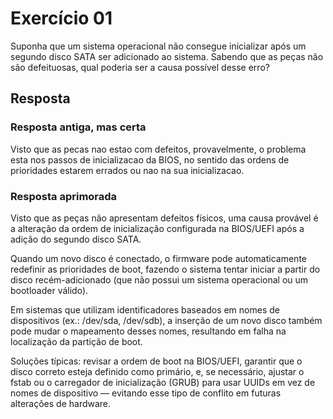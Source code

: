 # Exercício 01

Suponha que um sistema operacional não consegue inicializar após um segundo disco SATA ser adicionado ao sistema. Sabendo que as peças não são defeituosas, qual poderia ser a causa possível desse erro?

## Resposta

### Resposta antiga, mas certa

Visto que as pecas nao estao com defeitos, provavelmente, o problema esta nos passos de inicializacao da BIOS, no sentido das ordens de prioridades estarem errados ou nao na sua inicializacao.

### Resposta aprimorada

Visto que as peças não apresentam defeitos físicos, uma causa provável é a alteração da ordem de inicialização configurada na BIOS/UEFI após a adição do segundo disco SATA.

Quando um novo disco é conectado, o firmware pode automaticamente redefinir as prioridades de boot, fazendo o sistema tentar iniciar a partir do disco recém-adicionado (que não possui um sistema operacional ou um bootloader válido).

Em sistemas que utilizam identificadores baseados em nomes de dispositivos (ex.: /dev/sda, /dev/sdb), a inserção de um novo disco também pode mudar o mapeamento desses nomes, resultando em falha na localização da partição de boot.

Soluções típicas: revisar a ordem de boot na BIOS/UEFI, garantir que o disco correto esteja definido como primário, e, se necessário, ajustar o fstab ou o carregador de inicialização (GRUB) para usar UUIDs em vez de nomes de dispositivo — evitando esse tipo de conflito em futuras alterações de hardware.
